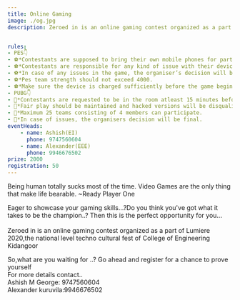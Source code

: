 ```yaml
---
title: Online Gaming
image: ./og.jpg
description: Zeroed in is an online gaming contest organized as a part of Lumiere 2020,the national level techno cultural fest of College of Engineering Kidangoor on 


rules:   
- PES👇
- ⚽️*Contestants are supposed to bring their own mobile phones for participating in the event.
- ⚽️*Contestants are responsible for any kind of issue with their device during the match.
- ⚽️*In case of any issues in the game, the organiser’s decision will be final.  
- ⚽️*Pes team strength should not exceed 4000.
- ⚽️*Make sure the device is charged sufficiently before the game begins.  
- PUBG👇
- 🔫*Contestants are requested to be in the room atleast 15 minutes before the match
- 🔫*Fair play should be maintained and hacked versions will be disqualified.
- 🔫*Maximum 25 teams consisting of 4 members can participate.
- 🔫*In case of issues, the organisers decision will be final.
eventHeads:
    - name: Ashish(EI)
      phone: 9747560604
    - name: Alexander(EEE)
      phone: 9946676502
prize: 2000
registration: 50
---
```

Being human totally sucks most of the
time.
Video Games are the only thing that
make life bearable.
~Ready Player One

Eager to showcase your gaming skills...?Do you think you've got what it takes to be the champion..? Then this is the perfect opportunity for you...
<br>
<br>
Zeroed in is an online gaming contest organized as a part of Lumiere 2020,the national level techno cultural fest of College of Engineering Kidangoor  

So,what are you waiting for ..? Go ahead and register for a chance to prove yourself<br>
For more details contact..<br>
Ashish M George: 9747560604<br>
Alexander kuruvila:9946676502<br>